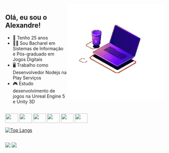 <img align="right" height="300" width="310" src="pc.gif" />

## Olá, eu sou o Alexandre!

-  🎈 Tenho 25 anos
-  👨‍🎓 Sou Bacharel em Sistemas de Informação e Pós-graduado em Jogos Digitais
-  🖥️ Trabalho como Desenvolvedor Nodejs na Play Serviços
-  🎮 Estudo desenvolvimento de jogos na Unreal Engine 5 e Unity 3D

##

<div style="display: inline-block">
  <img align="center" height="30" width="40" src="https://cdn.jsdelivr.net/gh/devicons/devicon/icons/csharp/csharp-original.svg" />
  <img align="center" height="30" width="40" src="https://cdn.jsdelivr.net/gh/devicons/devicon/icons/unity/unity-original.svg" />
  <img align="center" height="30" width="40" src="https://cdn.jsdelivr.net/gh/devicons/devicon/icons/nodejs/nodejs-original.svg" />
  <img align="center" height="30" width="40" src="https://cdn.jsdelivr.net/gh/devicons/devicon/icons/adonisjs/adonisjs-original.svg" />        
  <img align="center" height="30" width="40" src="https://cdn.jsdelivr.net/gh/devicons/devicon/icons/typescript/typescript-original.svg" />
  <img align="center" height="30" width="40" src="https://cdn.jsdelivr.net/gh/devicons/devicon/icons/javascript/javascript-original.svg" />
</div><br>

[![Top Langs](https://github-readme-stats.vercel.app/api/top-langs/?username=alerdn&layout=compact&theme=dracula)](https://github.com/alerdn)

  ##
  
 <a href="mailto: alexandre.nascimento.ifms@gmail.com"><img src="https://img.shields.io/badge/Gmail-D14836?style=for-the-badge&logo=gmail&logoColor=white" target="_blank"/></a>
 <a href="https://www.linkedin.com/in/alexandre-nascimento-84a7891b8/"><img src="https://img.shields.io/badge/LinkedIn-0077B5?style=for-the-badge&logo=linkedin&logoColor=white"></a>
